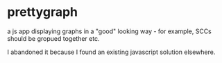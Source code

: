 prettygraph
===========

a js app displaying graphs in a "good" looking way - for example, SCCs should be gropued together etc.

I abandoned it because I found an existing javascript solution elsewhere.
